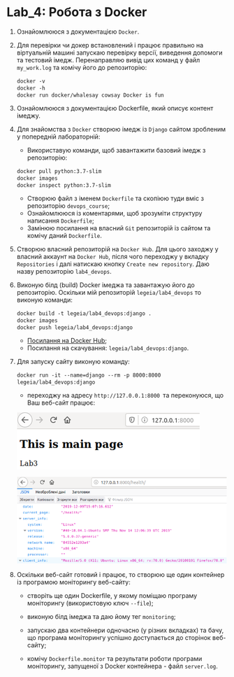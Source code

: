 # Lab_4: Робота з Docker

1. Ознайомлююся з документацією `Docker`.
2. Для перевірки чи докер встановлений і працює правильно на віртуальній машині запускаю перевірку версії, виведення допомоги та тестовий імедж. Перенаправляю вивід цих команд у файл `my_work.log` та комічу його до репозиторію:
    ```
    docker -v 
    docker -h
    docker run docker/whalesay cowsay Docker is fun 
    ```
3. Ознайомлююся з документацією Dockerfile, який описує контент імеджу.
4. Для знайомства з `Docker` створюю імедж із `Django` сайтом зробленим у попередній лабораторній:

    - Використавую команди, щоб завантажити базовий імедж з репозиторію:
    ```
    docker pull python:3.7-slim
    docker images
    docker inspect python:3.7-slim
    ```
    - Створюю файл з іменем `Dockerfile` та скопіюю туди вміс з репозиторію `devops_course`;
    - Ознайомлююся із коментарями, щоб зрозуміти структуру написання `Dockerfile`;
    - Замінюю посилання на власний `Git` репозиторій із сайтом та комічу даний `Dockerfile`.
5. Створюю власний репозиторій на `Docker Hub`. Для цього заходжу у власний аккаунт на `Docker Hub`, після чого переходжу у вкладку `Repositories` і далі натискаю кнопку `Create new repository`. Даю назву репозиторію `lab4_devops`.
6. Виконую білд (build) Docker імеджа та завантажую його до репозиторію. Оскільки мій репозиторій `legeia/lab4_devops` то виконую команди:

    ```
    docker build -t legeia/lab4_devops:django .
    docker images
    docker push legeia/lab4_devops:django
    ```
   - [Посилання на Docker Hub](https://hub.docker.com/repository/docker/legeia/lab4_devops);
   - Посилання на скачування: `legeia/lab4_devops:django`.
   
7. Для запуску сайту виконую команду:

      ```
      docker run -it --name=django --rm -p 8000:8000 legeia/lab4_devops:django
      ```
       
      - переходжу на адресу `http://127.0.0.1:8000 `та переконуюся, що Ваш веб-сайт працює:
      
      ![image](img/1.png)
      
      ![image](img/2.png)
      
8. Оскільки веб-сайт готовий і працює, то створюю ще один контейнер із програмою моніторингу веб-сайту:

      - створіть ще один Dockerfile, у якому поміщаю програму моніторингу (використовую ключ `--file`);
       
      - виконую білд імеджа та даю йому тег `monitoring`;
       
      - запускаю два контейнери одночасно (у різних вкладках) та бачу, що програма моніторингу успішно доступається до сторінок веб-сайту;
       
      - комічу `Dockerfile.monitor` та результати роботи програми моніторингу, запущеної з Docker контейнера - файл `server.log`.